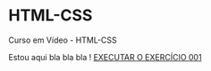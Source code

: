 # HTML-CSS
 Curso em Vídeo - HTML-CSS

Estou aqui bla bla bla !
<a href="https://evandroanelli.github.io/HTML-CSS/EXERCICIOS/ex015/index.html" target="_blank" class="externo">EXECUTAR O EXERCÍCIO 001 </a>
